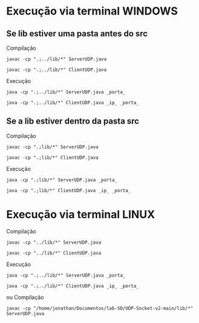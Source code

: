 # Execução via terminal WINDOWS
## Se lib estiver uma pasta antes do src
Compilação
```
javac -cp ".;../lib/*" ServerUDP.java
```
```
javac -cp ".;../lib/*" ClientUDP.java
```
Execução
```
java -cp ".;../lib/*" ServerUDP.java _porta_
```
```
java -cp ".;../lib/*" ClientUDP.java _ip_ _porta_
```

## Se a lib estiver dentro da pasta src
Compilação
```
javac -cp ".;lib/*" ServerUDP.java
```
```
javac -cp ".;lib/*" ClientUDP.java
```
Execução
```
java -cp ".;lib/*" ServerUDP.java _porta_
```
```
java -cp ".;lib/*" ClientUDP.java _ip_ _porta_
```
# Execução via terminal LINUX
Compilação
```
javac -cp "../lib/*" ServerUDP.java
```
```
javac -cp "../lib/*" ClientUDP.java
```
Execução
```
java -cp ".;../lib/*" ServerUDP.java _porta_
```
```
java -cp ".;../lib/*" ClientUDP.java _ip_ _porta_
```
ou
Compilação
```
javac -cp "/home/jonathan/Documentos/lab-SD/UDP-Socket-v2-main/lib/*" ServerUDP.java
```
